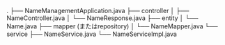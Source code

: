 .
├── NameManagementApplication.java
├── controller
│ ├── NameController.java
│ └── NameResponse.java
├── entity
│ └── Name.java
├── mapper (またはrepository)
│ └── NameMapper.java
└── service
├── NameService.java
└── NameServiceImpl.java